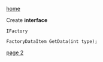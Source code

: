 [home](./page01.md)

Create **interface**
```
IFactory
```


```
FactoryDataItem GetData(int type);
```

[page 2](./page02.md)
